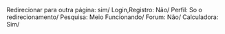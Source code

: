 Redirecionar para outra página: sim/
Login,Registro: Não/
Perfil: So o redirecionamento/
Pesquisa: Meio Funcionando/
Forum: Não/
Calculadora: Sim/

